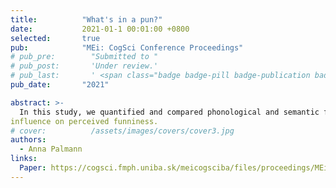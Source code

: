 ```yaml
---
title:          "What's in a pun?"
date:           2021-01-1 00:01:00 +0800
selected:       true
pub:            "MEi: CogSci Conference Proceedings"
# pub_pre:        "Submitted to "
# pub_post:       'Under review.'
# pub_last:       ' <span class="badge badge-pill badge-publication badge-success">Spotlight</span>'
pub_date:       "2021"

abstract: >-
  In this study, we quantified and compared phonological and semantic features in a punning joke and assessed their
influence on perceived funniness.
# cover:          /assets/images/covers/cover3.jpg
authors:
  - Anna Palmann
links:
  Paper: https://cogsci.fmph.uniba.sk/meicogsciba/files/proceedings/MEiCogSci.Conference.Proceedings.2021.pdf#page=53
---
```

